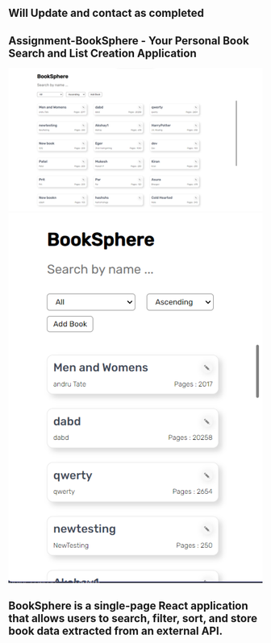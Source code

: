 ## Will Update and contact as completed
## Assignment-BookSphere - Your Personal Book Search and List Creation Application
![App Screenshot](https://github.com/Kaushal12Shinde/BookSphere_Assignment/blob/master/BookSphere_DeskTop_View.png)
![App Screenshot](https://github.com/Kaushal12Shinde/BookSphere_Assignment/blob/master/BookSphere_Mob_view.png)

## BookSphere is a single-page React application that allows users to search, filter, sort, and store book data extracted from an external API.
